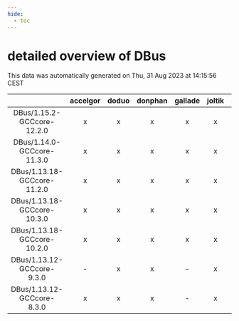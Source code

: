 ```yaml
---
hide:
  - toc
---
```


detailed overview of DBus
=========================


This data was automatically generated on Thu, 31 Aug 2023 at 14:15:56 CEST  

| |accelgor|doduo|donphan|gallade|joltik|skitty|swalot|victini|
| :---: | :---: | :---: | :---: | :---: | :---: | :---: | :---: | :---: |
|DBus/1.15.2-GCCcore-12.2.0|x|x|x|x|x|x|x|x|
|DBus/1.14.0-GCCcore-11.3.0|x|x|x|x|x|x|x|x|
|DBus/1.13.18-GCCcore-11.2.0|x|x|x|x|x|x|x|x|
|DBus/1.13.18-GCCcore-10.3.0|x|x|x|x|x|x|x|x|
|DBus/1.13.18-GCCcore-10.2.0|x|x|x|x|x|x|x|x|
|DBus/1.13.12-GCCcore-9.3.0|-|x|x|-|x|x|x|x|
|DBus/1.13.12-GCCcore-8.3.0|x|x|x|-|x|x|x|x|
